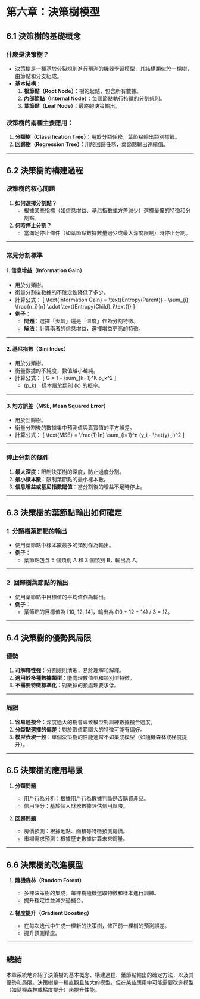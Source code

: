 # 第六章：決策樹模型

## 6.1 決策樹的基礎概念

### 什麼是決策樹？
- 決策樹是一種基於分裂規則進行預測的機器學習模型，其結構類似於一棵樹，由節點和分支組成。
- **基本結構**：
  1. **根節點（Root Node）**：樹的起點，包含所有數據。
  2. **內部節點（Internal Node）**：每個節點執行特徵的分割規則。
  3. **葉節點（Leaf Node）**：最終的決策輸出。

### 決策樹的兩種主要應用：
1. **分類樹（Classification Tree）**：用於分類任務，葉節點輸出類別標籤。
2. **回歸樹（Regression Tree）**：用於回歸任務，葉節點輸出連續值。

---

## 6.2 決策樹的構建過程

### 決策樹的核心問題
1. **如何選擇分割點？**
   - 根據某些指標（如信息增益、基尼指數或方差減少）選擇最優的特徵和分割點。
2. **何時停止分割？**
   - 當滿足停止條件（如葉節點數據數量過少或最大深度限制）時停止分割。

---

### 常見分割標準
#### **1. 信息增益（Information Gain）**
- 用於分類樹。
- 衡量分割後數據的不確定性降低了多少。
- 計算公式：
  \[
  \text{Information Gain} = \text{Entropy(Parent)} - \sum_{i} \frac{n_i}{n} \cdot \text{Entropy(Child}_i\text{)}
  \]
- **例子**：
  - **問題**：選擇「天氣」還是「溫度」作為分割特徵。
  - **解法**：計算兩者的信息增益，選擇增益更高的特徵。

---

#### **2. 基尼指數（Gini Index）**
- 用於分類樹。
- 衡量數據的不純度，數值越小越純。
- 計算公式：
  \[
  G = 1 - \sum_{k=1}^K p_k^2
  \]
  - \(p_k\)：樣本屬於類別 \(k\) 的概率。

---

#### **3. 均方誤差（MSE, Mean Squared Error）**
- 用於回歸樹。
- 衡量分割後的數據集中預測值與真實值的平方誤差。
- 計算公式：
  \[
  \text{MSE} = \frac{1}{n} \sum_{i=1}^n (y_i - \hat{y}_i)^2
  \]

---

### 停止分割的條件
1. **最大深度**：限制決策樹的深度，防止過度分割。
2. **最小樣本數**：限制葉節點的最小樣本數。
3. **信息增益或基尼指數閾值**：當分割後的增益不足時停止。

---

## 6.3 決策樹的葉節點輸出如何確定

### 1. 分類樹葉節點的輸出
- 使用葉節點中樣本數最多的類別作為輸出。
- **例子**：
  - 葉節點包含 5 個類別 A 和 3 個類別 B，輸出為 A。

---

### 2. 回歸樹葉節點的輸出
- 使用葉節點中目標值的平均值作為輸出。
- **例子**：
  - 葉節點的目標值為 [10, 12, 14]，輸出為 (10 + 12 + 14) / 3 = 12。

---

## 6.4 決策樹的優勢與局限

### 優勢
1. **可解釋性強**：分割規則清晰，易於理解和解釋。
2. **適用於多種數據類型**：能處理數值型和類別型特徵。
3. **不需要特徵標準化**：對數據的預處理要求低。

---

### 局限
1. **容易過擬合**：深度過大的樹會導致模型對訓練數據擬合過度。
2. **分裂點選擇的偏差**：對於取值範圍大的特徵可能有偏好。
3. **模型表現一般**：單個決策樹的性能通常不如集成模型（如隨機森林或梯度提升）。

---

## 6.5 決策樹的應用場景

1. **分類問題**
   - 用戶行為分析：根據用戶行為數據判斷是否購買產品。
   - 信用評分：基於個人財務數據評估信用風險。

2. **回歸問題**
   - 房價預測：根據地點、面積等特徵預測房價。
   - 市場需求預測：根據歷史數據估算未來銷量。

---

## 6.6 決策樹的改進模型
1. **隨機森林（Random Forest）**
   - 多棵決策樹的集成，每棵樹隨機選取特徵和樣本進行訓練。
   - 提升穩定性並減少過擬合。

2. **梯度提升（Gradient Boosting）**
   - 在每次迭代中生成一棵新的決策樹，修正前一棵樹的預測誤差。
   - 提升預測精度。

---

## 總結
本章系統地介紹了決策樹的基本概念、構建過程、葉節點輸出的確定方法，以及其優勢和局限。決策樹是一種直觀且強大的模型，但在某些應用中可能需要改進模型（如隨機森林或梯度提升）來提升性能。
